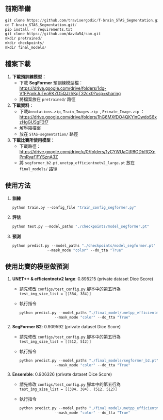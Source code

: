## 前期準備
```python
git clone https://github.com/travisergodic/T-brain_STAS_Segmentation.git
cd T-brain_STAS_Segmentation.git/
pip install -r requirements.txt
git clone https://github.com/davda54/sam.git
mkdir pretrained/
mkdir checkpoints/
mkdir final_models/
```

## 檔案下載
1. **下載預訓練模型**：
   + 下載 **SegFormer** 預訓練模型檔：https://drive.google.com/drive/folders/1dg-VfFPqnkJuTeqRKZD5QJzhKqT32cx0?usp=sharing
   + 將檔案放在 `pretrained/` 路徑
2. **下載資料**：
   + 下載`Annotations.zip`, `Train_Images.zip `, `Private_Image.zip`  ：https://drive.google.com/drive/folders/1hG6MXfDO4QKYinOwdoS6xzHgGUSgF3f7
   + 解壓縮檔案
   + 放在 `STAS-segmentation/` 路徑
3. **下載比賽所使用模型**：
   + 下載路徑：https://drive.google.com/drive/u/0/folders/1yCYWUaCtR6ODbRGXnPmRyaf1FYSznA3Z
   + 將 `segformer_b2.pt`,  `unetpp_efficientnetv2_large.pt` 放在 `final_models/` 路徑

## 使用方法
1. **訓練**

   ```python
   python train.py --config_file "train_config_segformer.py"
   ```
2. **評估**

   ```python
   python test.py --model_paths "./checkpoints/model_segformer.pt"
   ```
3. **預測**

   ```python
   python predict.py --model_paths "./checkpoints/model_segformer.pt" --target_dir "./Public_Image/" \
                   --mask_mode "color" --do_tta "True"
   ```



## 使用比賽的模型做預測

1. **UNET++ & efficientnetv2 large**:  0.895215 (private dataset Dice Score)

   + 請先修改 `configs/test_config.py` 腳本中的第五行為 `test_img_size_list = [(384, 384)]`

   + 執行指令

     ```python
     python predict.py --model_paths "./final_model/unetpp_efficientnetv2_large.pt" --target_dir "./Public_Image/" \
                     --mask_mode "color" --do_tta "True"
     ```

     

2. **SegFormer B2**: 0.909592 (private dataset Dice Score)

   + 請先修改 `configs/test_config.py` 腳本中的第五行為 `test_img_size_list = [(512, 512)]`

   + 執行指令

     ```python
     python predict.py --model_paths "./final_models/segformer_b2.pt" --target_dir "./Public_Image/" \
                     --mask_mode "color" --do_tta "True"
     ```

3. **Ensemble**: 0.906326 (private dataset Dice Score)

   + 請先修改 `configs/test_config.py` 腳本中的第五行為 `test_img_size_list = [(384, 384), (512, 512)]`

   + 執行指令

     ```python
     python predict.py --model_paths "./final_model/unetpp_efficientnetv2_large.pt, ./final_models/segformer_b2.pt" --target_dir "./Public_Image/" \
                     --mask_mode "color" --do_tta "True"
     ```

     

    



